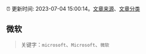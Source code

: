 :alarm_clock: 更新时间: 2023-07-04 15:00:14。[文章来源](/README.md)、[文章分类](/TAGS.md)

## 微软


> 关键字：`microsoft`、`Microsoft`、`微软`




